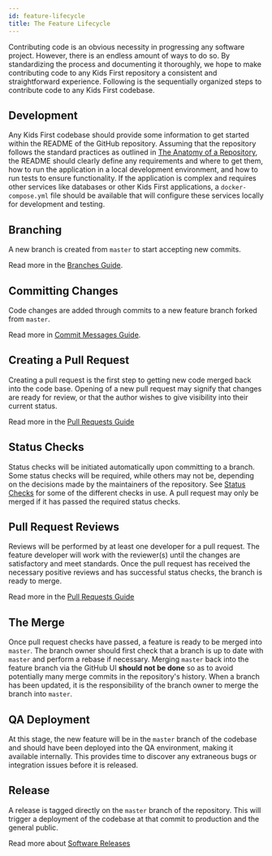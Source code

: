 ```yaml
---
id: feature-lifecycle
title: The Feature Lifecycle
---
```


Contributing code is an obvious necessity in progressing any software project.
However, there is an endless amount of ways to do so. By standardizing the
process and documenting it thoroughly, we hope to make contributing code to any
Kids First repository a consistent and straightforward experience. Following is
the sequentially organized steps to contribute code to any Kids First codebase.

## Development

Any Kids First codebase should provide some information to get started within
the README of the GitHub repository. Assuming that the repository follows the
standard practices as outlined in
[The Anatomy of a Repository](repo-guide), the
README should clearly define any requirements and where to get them, how to run
the application in a local development environment, and how to run tests to
ensure functionality. If the application is complex and requires other services
like databases or other Kids First applications, a `docker-compose.yml` file
should be available that will configure these services locally for development
and testing.

## Branching

A new branch is created from `master` to start accepting new commits.

Read more in the [Branches Guide](branches-guide).

## Committing Changes

Code changes are added through commits to a new feature branch forked from
`master`.

Read more in [Commit Messages Guide](commit-guide).

## Creating a Pull Request

Creating a pull request is the first step to getting new code merged back into
the code base. Opening of a new pull request may signify that changes are ready
for review, or that the author wishes to give visibility into their current
status.

Read more in the [Pull Requests Guide](pr-guide)

## Status Checks

Status checks will be initiated automatically upon committing to a branch. Some
status checks will be required, while others may not be, depending on the
decisions made by the maintainers of the repository. See
[Status Checks](status-checks)
for some of the different checks in use. A pull request may only be merged if
it has passed the required status checks.

## Pull Request Reviews

Reviews will be performed by at least one developer for a pull request. The
feature developer will work with the reviewer(s) until the changes are
satisfactory and meet standards. Once the pull request has received the
necessary positive reviews and has successful status checks, the branch is
ready to merge.

Read more in the [Pull Requests Guide](pr-guide)

## The Merge

Once pull request checks have passed, a feature is ready to be merged into
`master`. The branch owner should first check that a branch is up to date with
`master` and perform a rebase if necessary. Merging `master` back into the
feature branch via the GitHub UI **should not be done** so as to avoid
potentially many merge commits in the repository's history. When a branch has
been updated, it is the responsibility of the branch owner to merge the branch
into `master`.

## QA Deployment

At this stage, the new feature will be in the `master` branch of the codebase
and should have been deployed into the QA environment, making it available
internally. This provides time to discover any extraneous bugs or integration
issues before it is released.

## Release

A release is tagged directly on the `master` branch of the repository. This
will trigger a deployment of the codebase at that commit to production and the
general public.

Read more about [Software Releases](releases)
